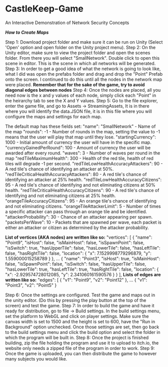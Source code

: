 # CastleKeep-Game
An Interactive Demonstration of Network Security Concepts

***How to Create Maps***

Step 1: Download project folder and make sure it can be run on Unity (Select 'Open' option and open folder on the Unity project menu). 
Step 2: On the Unity editor, make sure to view the project folder and open the scenes folder. From there you will select "SmallNetwork". Double click to open this scene in editor. This is the scene in which all networks will be generated.
Step 3: In order to get a good idea of what the network is going to look like, what I did was open the prefabs folder and drag and drop the "Point" Prefab onto the screen. I continued to do this until all the nodes in the network map were placed. **Remember that for the sake of the game, try to avoid diagonal edges between nodes**
Step 4: Once the nodes are placed, all you need now is the x and y values of each node, simply click each "Point" in the heirarchy tab to see the X and Y values. 
Step 5: Go to the file explorer, enter the game file, and go to Assets -> StreamingAssets, It is in there where you will identify the data.JSON file, it is in this file where you will configure the maps and settings for each map. 

The default map has these fields set:
"name": "SmallNetwork" - Name of the map
"rounds": -1 - Number of rounds in the map, setting the value to -1 means that the user will play that map until they lose. 
"startingCurrency": 1000 - Initial amount of currency the user will have in the specific map. 
"currencyGainedPerRound": 100 - Amount of currency the user will be awarded after every round. 
"waves": 3 - Number of waves per round in the map
"redTileMaximumHealth": 300 - Health of the red tile, health of red tiles will degrade -1 per second. 
"redTileLowHealthAccuracyAttackers": 90 - A red tile's chance of identifying an attacker at 50%. 
"redTileCriticalHealthAccuracyAttackers": 80 - A red tile's chance of identifying an attacker at 25% health.
"redTileLowHealthAccuracyCitizens": 95 - A red tile's chance of identifying and not eliminating citizens at 50% health.
"redTileCriticalHealthAccuracyCitizens": 90 - A red tile's chance of identifying and not eliminating citizens at 25% health.
"orangeTileAccuracyCitizens": 95 - An orange tile's chance of identifying and not eliminating citizens.
"orangeTileAttackerLimit": 5 - Number of times a specific attacker can pass through an orange tile and be identified.
"attackerProbability": 30 - Chance of an attacker appearing per spawn. 
"packetsPerWave": 10 - Packets that are spawned per wave, each packet is either an attacker or citizen as determined by the attacker probability.

**List of vertices (AKA nodes) are written like so:**
"vertices": [
              {
                    "name": "Point9",
                    "isHost": false,
                    "isMainHost": false,
                    "isSpawnPoint": false,
                    "isSwitch": true,
                    "hasUpperTile": false,
                    "hasLowerTile": false,
                    "hasLeftTile": false,
                    "hasRightTile": false,
                    "location": {
                        "x": 7.1529998779296879,
                        "y": 1.559000015258789
                    }
                },
                ...
                {
                    "name": "Point3",
                    "isHost": true,
                    "isMainHost": false,
                    "isSpawnPoint": false,
                    "isSwitch": false,
                    "hasUpperTile": false,
                    "hasLowerTile": true,
                    "hasLeftTile": true,
                    "hasRightTile": false,
                    "location": {
                        "x": -2.929574728012085,
                        "y": 2.341060161590576
                    }
                }
            ],
**Lists of edges are written like so:**
            "edges": [
                {
                    "v1": "Point9",
                    "v2": "Point12"
                },
                ...
                {
                    "v1": "Point3",
                    "v2": "Point5"
                }
                
Step 6: Once the settings are configured. Test the game and maps out in the unity editor. (Do this by pressing the play button at the top of the screen) and test the game. 
Step 7: In order to build the game and have it ready for distribution, go to file -> Build settings. In the build settings menu, set the platform to WebGL and click on player settings. Make sure the canvas width is set to 1500 and the height is set to 600, have the "Run in Background" option unchecked. Once those settings are set, then go back to the build settings menu and click the build option and select the folder in which the program will be built in. 
Step 8: Once the project is finished building, zip the file holding the program and use it to upload to itch.io, the website only needs a zipped file of the program in order to work. 
Step 9: Once the game is uploaded, you can then distribute the game to however many subjects you would like. 
    
     
 
